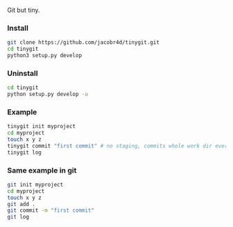 Git but tiny.

### Install

```bash
git clone https://github.com/jacobr4d/tinygit.git
cd tinygit
python3 setup.py develop
```

### Uninstall
```bash
cd tinygit
python setup.py develop -u
```

### Example

```bash
tinygit init myproject
cd myproject
touch x y z
tinygit commit "first commit" # no staging, commits whole work dir every time
tinygit log
```

### Same example in git

```bash
git init myproject
cd myproject
touch x y z
git add .
git commit -m "first commit"
git log
```